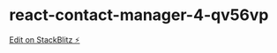 # react-contact-manager-4-qv56vp

[Edit on StackBlitz ⚡️](https://stackblitz.com/edit/react-contact-manager-4-qv56vp)